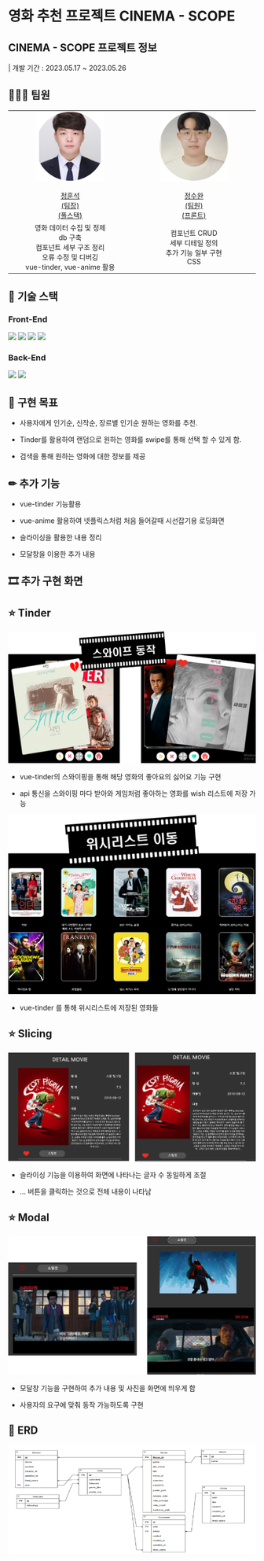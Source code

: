 # 영화 추천 프로젝트 CINEMA - SCOPE

## CINEMA - SCOPE 프로젝트 정보

| 개발 기간 : 2023.05.17 ~ 2023.05.26

## 👩🏻‍💻 팀원
<table align="center">
  <tr width="300px">
    <td height="140px" align="center"> <a href="https://github.com/AndreaStudy">
      <img src="/image/hs.png" width="140px" /> <br><br> 정훈석 <br>(팀장) <br>(풀스택)</a> <br></td>
      <td height="140px" align="center"> <a href="https://github.com/SWan9710">
      <img src="image/sw.png" width="140px" /> <br><br> 정수완 <br>(팀원) <br>(프론트)</a> <br></td>
  </tr>
  <tr width="300px">
    <td align="center" width="250px">
      영화 데이터 수집 및 정제<br>
      db 구축<br>
      컴포넌트 세부 구조 정리<br>
      오류 수정 및 디버깅<br>
      vue-tinder, vue-anime 활용<br>
    </td>
    <td align="center" width="250px">
      컴포넌트 CRUD<br>
      세부 디테일 정의 <br>
      추가 기능 일부 구현 <br>
      CSS <br>
    </td>
  </tr>
</table>

## 🔧 기술 스택

### Front-End
<div>
  <img src="https://img.shields.io/badge/vue.js-4FC08D?style=for-the-badge&logo=vue.js&logoColor=white">
  <img src="https://img.shields.io/badge/html5-E34F26?style=for-the-badge&logo=html5&logoColor=white"> 
  <img src="https://img.shields.io/badge/javascript-F7DF1E?style=for-the-badge&logo=javascript&logoColor=black">
  <img src="https://img.shields.io/badge/css-1572B6?style=for-the-badge&logo=css3&logoColor=white"> 
</div>

### Back-End
<div>
  <img src="https://img.shields.io/badge/python-3776AB?style=for-the-badge&logo=python&logoColor=white">
  <img src="https://img.shields.io/badge/django-092E20?style=for-the-badge&logo=django&logoColor=white"> 
</div>

## 🎯 구현 목표

- 사용자에게  인기순, 신작순, 장르별 인기순 원하는 영화를 추천.

- Tinder를 활용하여 랜덤으로 원하는 영화를 swipe를 통해 선택 할 수 있게 함.

- 검색을 통해 원하는 영화에 대한 정보를 제공

## ✏ 추가 기능

- vue-tinder 기능활용

- vue-anime 활용하여 넷플릭스처럼 처음 들어갈때 시선잡기용 로딩화면

- 슬라이싱을 활용한 내용 정리

- 모달창을 이용한 추가 내용 



## 🎞 추가 구현 화면

## ⭐ Tinder

![system](/image/tinder.png)

- vue-tinder의 스와이핑을 통해 해당 영화의 좋아요의 싫어요 기능 구현

- api 통신을 스와이핑 마다 받아와 게임처럼 좋아하는 영화를 wish 리스트에 저장 가능

![system](/image/wish.png)

- vue-tinder 를 통해 위시리스트에 저장된 영화들

## ⭐ Slicing

![system](/image/slice.png)

- 슬라이싱 기능을 이용하여 화면에 나타나는 글자 수 동일하게 조절

- ... 버튼을 클릭하는 것으로 전체 내용이 나타남

## ⭐ Modal

![system](/image/modal.png)

- 모달창 기능을 구현하여 추가 내용 및 사진을 화면에 띄우게 함

- 사용자의 요구에 맞춰 동작 가능하도록 구현


## 📃 ERD

![system](/image/erd.png)

